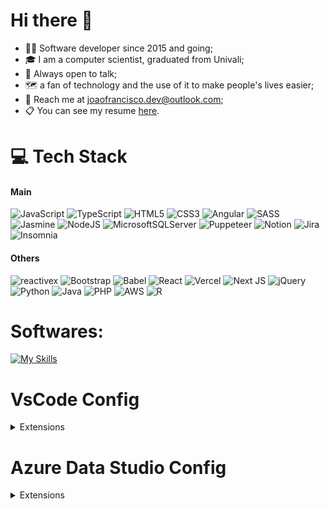 # Hi there 👋

-   👨‍💻 Software developer since 2015 and going;
-   🎓 I am a computer scientist, graduated from Univali;
-   💬 Always open to talk;
-   🗺 a fan of technology and the use of it to make people's lives easier;
-   📩 Reach me at joaofrancisco.dev@outlook.com;
-   📋 You can see my resume [here](https://github.com/joaofxp/joaofxp.github.io/blob/main/Resume_Joao_Francisco.pdf).

# 💻 Tech Stack

#### Main

![JavaScript](https://img.shields.io/badge/javascript-%23323330.svg?style=for-the-badge&logo=javascript&logoColor=%23F7DF1E) ![TypeScript](https://img.shields.io/badge/typescript-%23007ACC.svg?style=for-the-badge&logo=typescript&logoColor=white) ![HTML5](https://img.shields.io/badge/html5-%23E34F26.svg?style=for-the-badge&logo=html5&logoColor=white) ![CSS3](https://img.shields.io/badge/css3-%231572B6.svg?style=for-the-badge&logo=css3&logoColor=white) ![Angular](https://img.shields.io/badge/angular-%23DD0031.svg?style=for-the-badge&logo=angular&logoColor=white) ![SASS](https://img.shields.io/badge/SASS-hotpink.svg?style=for-the-badge&logo=SASS&logoColor=white) ![Jasmine](https://img.shields.io/badge/jasmine-%238A4182.svg?style=for-the-badge&logo=jasmine&logoColor=white) ![NodeJS](https://img.shields.io/badge/node.js-6DA55F?style=for-the-badge&logo=node.js&logoColor=white) ![MicrosoftSQLServer](https://img.shields.io/badge/Microsoft%20SQL%20Server-CC2927?style=for-the-badge&logo=microsoft%20sql%20server&logoColor=white) ![Puppeteer](https://img.shields.io/badge/puppeteer-40B5A4?style=for-the-badge&logo=puppeteer&logoColor=white) ![Notion](https://img.shields.io/badge/Notion-%23000000.svg?style=for-the-badge&logo=notion&logoColor=white) ![Jira](https://img.shields.io/badge/jira-%230A0FFF.svg?style=for-the-badge&logo=jira&logoColor=white) ![Insomnia](https://img.shields.io/badge/Insomnia-black?style=for-the-badge&logo=insomnia&logoColor=5849BE)

#### Others

![reactivex](https://img.shields.io/badge/reactivex-B7178C.svg?style=for-the-badge&logo=reactivex&logoColor=white) ![Bootstrap](https://img.shields.io/badge/bootstrap-%238511FA.svg?style=for-the-badge&logo=bootstrap&logoColor=white) ![Babel](https://img.shields.io/badge/Babel-F9DC3e?style=for-the-badge&logo=babel&logoColor=black) ![React](https://img.shields.io/badge/react-%2320232a.svg?style=for-the-badge&logo=react&logoColor=%2361DAFB) ![Vercel](https://img.shields.io/badge/vercel-%23000000.svg?style=for-the-badge&logo=vercel&logoColor=white) ![Next JS](https://img.shields.io/badge/Next-black?style=for-the-badge&logo=next.js&logoColor=white) ![jQuery](https://img.shields.io/badge/jquery-%230769AD.svg?style=for-the-badge&logo=jquery&logoColor=white) ![Python](https://img.shields.io/badge/python-3670A0?style=for-the-badge&logo=python&logoColor=ffdd54) ![Java](https://img.shields.io/badge/java-%23ED8B00.svg?style=for-the-badge&logo=openjdk&logoColor=white) ![PHP](https://img.shields.io/badge/php-%23777BB4.svg?style=for-the-badge&logo=php&logoColor=white) ![AWS](https://img.shields.io/badge/AWS-%23FF9900.svg?style=for-the-badge&logo=amazon-aws&logoColor=white) ![R](https://img.shields.io/badge/r-%23276DC3.svg?style=for-the-badge&logo=r&logoColor=white)

# Softwares:

[![My Skills](https://skillicons.dev/icons?i=vscode,figma,ps,ai,unity,blender,&theme=light)](https://skillicons.dev)

# VsCode Config

<details>
<summary>Extensions</summary>
<br>
<ul>
    <li>Angular Language Service</li>
    <li>Angular Snippets</li>
    <li>Auto Close Tag</li>
    <li>Auto Complete Tag</li>
    <li>Auto Import</li>
    <li>Auto Import ES6, TS, JSX, TSX</li>
    <li>Auto Rename Tag</li>
    <li>AutoPrefixer</li>
    <li>Bootstrap 4, Font awesome 4, Font Awesome 5 Free & Pro snippets</li>
    <li>Brazilian Portuguese - Code Spell Checker</li>
    <li>Code Spell Checker (ingles)</li>
    <li>Color Highlight</li>
    <li>Console Ninja</li>
    <li>Dependency Analytics</li>
    <li>Dracula</li>
    <li>ESLint</li>
    <li>EditorConfig for VS Code</li>
    <li>Expand-Region</li>
    <li>Git Extension Pack</li>
    <li>GitHub Pull Requests</li>
    <li>HTML CSS Support</li>
    <li>Html Tag Wrap</li>
    <li>Import Cost</li>
    <li>IntelliSense for CSS class names in HTML zignd</li>
    <li>Javascript debugger (nightly)</li>
    <li>Live Server</li>
    <li>Lorem Ipsum</li>
    <li>Material Icon Theme</li>
    <li>Minify hookyqr</li>
    <li>Npm Inteliissense</li>
    <li>Path Intelissense</li>
    <li>PolaCode</li>
    <li>Prettier</li>
    <li>Stylelint</li>
    <li>TODO Highlight</li>
    <li>Turbo Console Log</li>
    <li>Vscode-ts-uml</li>
    <li>Wallaby.js</li>
    <li>Xml</li>
    <li>Xml tools</li>
</ul>
</details>

# Azure Data Studio Config

<details>
<summary>Extensions</summary>
<br>
<ul>
<li> extension 1</li>
<li> extension 2</li>
<li> extension 3</li>
</ul>
</details>
